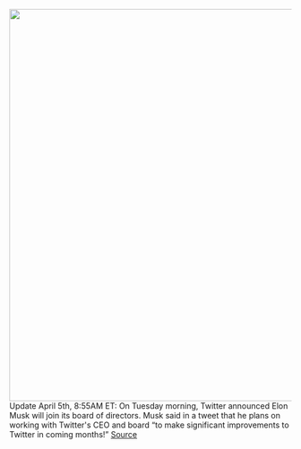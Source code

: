 <img src='https://cdn.vox-cdn.com/thumbor/woIE-8vPzqo-L9IaWCMPPUd6N-k=/0x0:4233x3214/1200x800/filters:focal(2949x802:3625x1478)/cdn.vox-cdn.com/uploads/chorus_image/image/70711107/1387431806.0.jpg' width='700px' /><br/>
Update April 5th, 8:55AM ET: On Tuesday morning, Twitter announced Elon Musk will join its board of directors. Musk said in a tweet that he plans on working with Twitter's CEO and board “to make significant improvements to Twitter in coming months!”
<a href='https://www.theverge.com/2022/4/5/23011134/twitter-elon-musk-edit-button'> Source <a/>